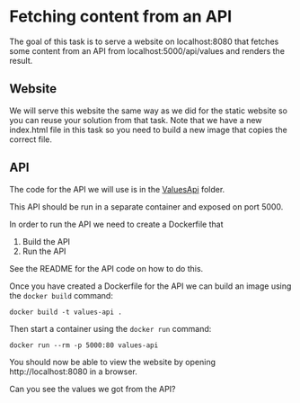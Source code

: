 # Fetching content from an API

The goal of this task is to serve a website on localhost:8080 that fetches some content from an API from localhost:5000/api/values and renders the result.


## Website
We will serve this website the same way as we did for the static website so you can reuse your solution from that task. Note that we have a new index.html file in this task so you need to build a new image that copies the correct file.

## API
The code for the API we will use is in the [ValuesApi](../ValuesApi) folder.

This API should be run in a separate container and exposed on port 5000.

In order to run the API we need to create a Dockerfile that

1) Build the API
2) Run the API

See the README for the API code on how to do this.

Once you have created a Dockerfile for the API we can build an image using the `docker build` command:
```
docker build -t values-api .
```

Then start a container using the `docker run` command:
```
docker run --rm -p 5000:80 values-api
```

You should now be able to view the website by opening http://localhost:8080 in a browser.

Can you see the values we got from the API?
